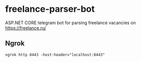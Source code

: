 # freelance-parser-bot
ASP.NET CORE telegram bot for parsing freelance vacancies on https://freelance.ru/

## Ngrok
```shell
ngrok http 8443 -host-header="localhost:8443"
```
